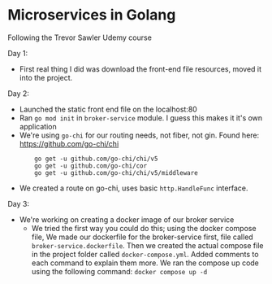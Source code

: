 # Microservices in Golang
Following the Trevor Sawler Udemy course

Day 1:
- First real thing I did was download the front-end file resources, moved it into the project.

Day 2:
 - Launched the static front end file on the localhost:80
 - Ran `go mod init` in `broker-service` module. I guess this makes it it's own application
 - We're using `go-chi` for our routing needs, not fiber, not gin. Found here: https://github.com/go-chi/chi
    ```
        go get -u github.com/go-chi/chi/v5
        go get -u github.com/go-chi/cor
        go get -u github.com/go-chi/chi/v5/middleware
   ```
- We created a route on go-chi, uses basic `http.HandleFunc` interface.

Day 3:
- We're working on creating a docker image of our broker service
   - We tried the first way you could do this; using the docker compose file, We made our dockerfile for the broker-service first, file called `broker-service.dockerfile`. Then we created the actual compose file in the project folder called `docker-compose.yml`. Added comments to each command to explain them more. We ran the compose up code using the following command: `docker compose up -d`
   